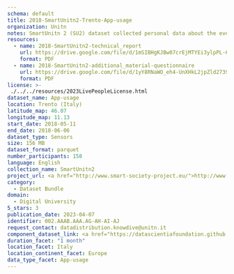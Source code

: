 ```yaml
---
schema: default
title: 2018-SmartUnitn2-Trento-App-usage
organization: Unitn
notes: SmartUnitn 2 (SU2) dataset collected personal data about the everyday life of 158 university students at University of Trento by i-Log application installed on their smartphones. The SU2 data contains (1) participants’ synchronic data about profile, e.g., demographics, routines, personality; (2) participants’ diachronic data over a period of four weeks, including data from 34 sensors, both hardware and software, associated to around 100+ thousand self-reported annotations from participants.
resources:
  - name: 2018-SmartUnitn2-technical_report
    url: https://drive.google.com/file/d/1mSIBHgKJBw07crEjMTYEi3ylpPL-62fB/view?usp=sharing
    format: PDF
  - name: 2018-SmartUnitn2-additional_material-questionnaire
    url: https://drive.google.com/file/d/1yY8RNaWO_eh4-UnXHkL2jpZld2739K3K/view?usp=share_link
    format: PDF
license: >-
 ./../../resources/2023LivePeopleLicense.html
dataset_name: App-usage
location: Trento (Italy)
latitude_map: 46.07
longitude_map: 11.13
start_date: 2018-05-11
end_date: 2018-06-06
dataset_type: Sensors
size: 156 MB
dataset_format: parquet
number_participants: 158
language: English
collection_name: SmartUnitn2
project_url: <a href="http://www.smart-society-project.eu/">http://www.smart-society-project.eu/</a>
category: 
  - Dataset Bundle
domain: 
  - Digital University
5_stars: 3
publication_date: 2023-04-07
identifier: 002.AAAB.AAA.AG-AH-AI-AJ
request_contact: datadistribution.knowdive@unitn.it
component_dataset_link: <a href="https://datascientiafoundation.github.io/LivePeople/datasets/2018-SU2-Trento-Application%20Event/">2018-SU2-Trento-Application Event</a>, <a href="https://datascientiafoundation.github.io/LivePeople/datasets/2018-SU2-Trento-Headset%20Plug%20Event/">2018-SU2-Trento-Headset Plug Event</a>, <a href="https://datascientiafoundation.github.io/LivePeople/datasets/2018-SU2-Trento-Music%20Event/">2018-SU2-Trento-Music Event</a>, <a href="https://datascientiafoundation.github.io/LivePeople/datasets/2018-SU2-Trento-Notification%20Event/">2018-SU2-Trento-Notification Event</a>
duration_facet: "1 month"
location_facet: Italy
location_continent_facet: Europe
data_type_facet: App-usage
---
```

